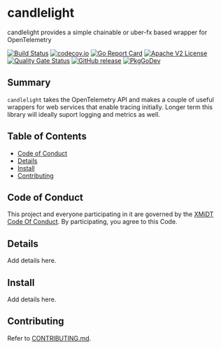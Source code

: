 # candlelight

candlelight provides a simple chainable or uber-fx based wrapper for OpenTelemetry

[![Build Status](https://travis-ci.com/xmidt-org/candlelight.svg?branch=main)](https://travis-ci.com/xmidt-org/candlelight)
[![codecov.io](http://codecov.io/github/xmidt-org/candlelight/coverage.svg?branch=main)](http://codecov.io/github/xmidt-org/candlelight?branch=main)
[![Go Report Card](https://goreportcard.com/badge/github.com/xmidt-org/candlelight)](https://goreportcard.com/report/github.com/xmidt-org/candlelight)
[![Apache V2 License](http://img.shields.io/badge/license-Apache%20V2-blue.svg)](https://github.com/xmidt-org/candlelight/blob/main/LICENSE)
[![Quality Gate Status](https://sonarcloud.io/api/project_badges/measure?project=xmidt-org_candlelight&metric=alert_status)](https://sonarcloud.io/dashboard?id=xmidt-org_candlelight)
[![GitHub release](https://img.shields.io/github/release/xmidt-org/candlelight.svg)](CHANGELOG.md)
[![PkgGoDev](https://pkg.go.dev/badge/github.com/xmidt-org/candlelight)](https://pkg.go.dev/github.com/xmidt-org/candlelight)

## Summary

`candlelight` takes the OpenTelemetry API and makes a couple of useful wrappers for
web services that enable tracing initially.  Longer term this library will ideally
suport logging and metrics as well.

## Table of Contents

- [Code of Conduct](#code-of-conduct)
- [Details](#details)
- [Install](#install)
- [Contributing](#contributing)

## Code of Conduct

This project and everyone participating in it are governed by the [XMiDT Code Of Conduct](https://xmidt.io/code_of_conduct/). 
By participating, you agree to this Code.

## Details

Add details here.

## Install

Add details here.

## Contributing

Refer to [CONTRIBUTING.md](CONTRIBUTING.md).
